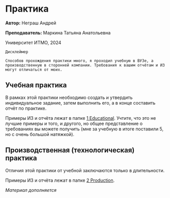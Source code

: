 # Практика
**Автор:** Неграш Андрей

**Преподаватель:** Маркина Татьяна Анатольевна

Университет ИТМО, 2024

```
Дисклеймер

Способов прохождения практики много, я проходил учебную в ВУЗе, а производственную в сторонней компании. Требования к вашим отчётам и ИЗ могут отличаться от моих.
```

## Учебная практика
В рамках этой практики необходимо создать и утвердить индивидуальное задание, затем выполнить его, а в конце составить отчёт по практике.

Примеры ИЗ и отчёта лежат в папке [1 Educational](https://github.com/ANegrash/ITMO-all/blob/master/8%20Practice/1%20Educational). Учтите, что это не лучшие примеры и того, и другого, но общее представление о требованиях вы можете получить (мне за учебную в итоге поставили 5, но с очень большой натяжкой).

## Производственная (технологическая) практика
Отличия этой практики от учебной заключаются только в длительности. 

Примеры ИЗ и отчёта лежат в папке [2 Production](https://github.com/ANegrash/ITMO-all/blob/master/8%20Practice/2%20Production).

*Материал дополняется*